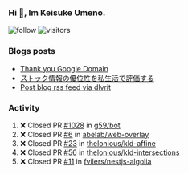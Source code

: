 ### Hi 👋, Im Keisuke Umeno.

<!--
**9renpoto/9renpoto** is a ✨ _special_ ✨ repository because its `README.md` (this file) appears on your GitHub profile.

Here are some ideas to get you started:

- 🔭 I’m currently working on ...
- 🌱 I’m currently learning ...
- 👯 I’m looking to collaborate on ...
- 🤔 I’m looking for help with ...
- 💬 Ask me about ...
- 📫 How to reach me: ...
- 😄 Pronouns: ...
- ⚡ Fun fact: ...
-->

![follow](https://img.shields.io/github/followers/9renpoto?label=Follow&style=social)
![visitors](https://komarev.com/ghpvc/?username=9renpoto&label=Profile%20views&color=0e75b6&style=flat)

### Blogs posts

<!-- BLOG-POST-LIST:START -->
- [Thank you Google Domain](https://9renpoto.win/entry/2023/07/08/new-domain)
- [ストック情報の優位性を私生活で評価する](https://9renpoto.win/entry/2023/05/28/stock)
- [Post blog rss feed via dlvrit](https://9renpoto.win/entry/2023/05/21/twitter-post)
<!-- BLOG-POST-LIST:END -->

### Activity

<!--START_SECTION:activity-->
1. ❌ Closed PR [#1028](https://github.com/g59/bot/pull/1028) in [g59/bot](https://github.com/g59/bot)
2. ❌ Closed PR [#6](https://github.com/abelab/web-overlay/pull/6) in [abelab/web-overlay](https://github.com/abelab/web-overlay)
3. ❌ Closed PR [#23](https://github.com/thelonious/kld-affine/pull/23) in [thelonious/kld-affine](https://github.com/thelonious/kld-affine)
4. ❌ Closed PR [#56](https://github.com/thelonious/kld-intersections/pull/56) in [thelonious/kld-intersections](https://github.com/thelonious/kld-intersections)
5. ❌ Closed PR [#11](https://github.com/fvilers/nestjs-algolia/pull/11) in [fvilers/nestjs-algolia](https://github.com/fvilers/nestjs-algolia)
<!--END_SECTION:activity-->

<!--START_SECTION:waka-->
<!--END_SECTION:waka-->
